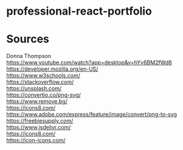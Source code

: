 # professional-react-portfolio

# Sources

Donna Thompson </br>
https://www.youtube.com/watch?app=desktop&v=hYv6BM2fWd8</br>
https://developer.mozilla.org/en-US/</br>
https://www.w3schools.com/</br>
https://stackoverflow.com/</br>
https://unsplash.com/</br>
https://convertio.co/png-svg/</br>
https://www.remove.bg/</br>
https://icons8.com/</br>
https://www.adobe.com/express/feature/image/convert/png-to-svg</br>
https://freebiesupply.com/ </br>
https://www.jsdelivr.com/ </br>
https://icons8.com/ </br>
https://icon-icons.com/ </br>
